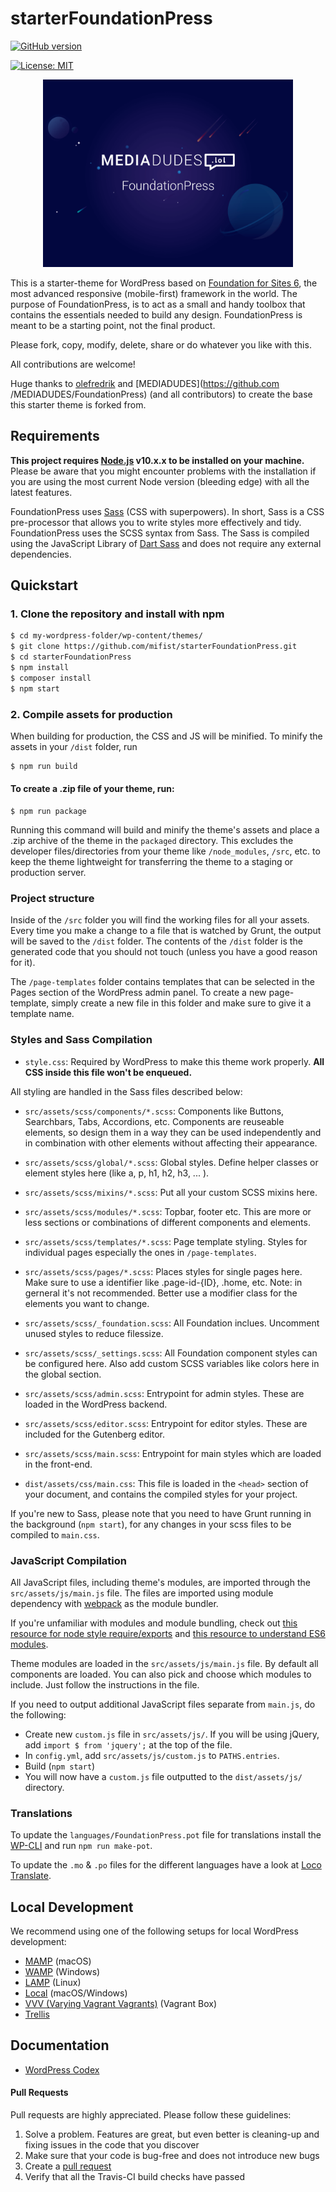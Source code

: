 # starterFoundationPress
[![GitHub version](https://badge.fury.io/gh/mifist%2FstarterFoundationPress.svg)](https://github.com/mifist/starterFoundationPress/releases)

[![License: MIT](https://img.shields.io/badge/License-MIT-yellow.svg)](https://opensource.org/licenses/MIT)

<p align="center">
  <img width="400" src="screenshot.png">
</p>

This is a starter-theme for WordPress based on [Foundation for Sites 6](https://foundation.zurb.com/sites.html), the most advanced responsive (mobile-first) framework in the world. The purpose of FoundationPress, is to act as a small and handy toolbox that contains the essentials needed to build any design. FoundationPress is meant to be a starting point, not the final product.

Please fork, copy, modify, delete, share or do whatever you like with this.

All contributions are welcome!

Huge thanks to [olefredrik](https://github.com/olefredrik/FoundationPress) and [MEDIADUDES](https://github.com
/MEDIADUDES/FoundationPress) (and all contributors) to create the base
 this starter theme is forked from.

## Requirements

**This project requires [Node.js](http://nodejs.org) v10.x.x to be installed on your machine.** Please be aware that you might encounter problems with the installation if you are using the most current Node version (bleeding edge) with all the latest features.

FoundationPress uses [Sass](http://Sass-lang.com/) (CSS with superpowers). In short, Sass is a CSS pre-processor that allows you to write styles more effectively and tidy. FoundationPress uses the SCSS syntax from Sass. The Sass is compiled using the JavaScript Library of [Dart Sass](https://sass-lang.com/dart-sass) and does not require any external dependencies.

## Quickstart

### 1. Clone the repository and install with npm
```bash
$ cd my-wordpress-folder/wp-content/themes/
$ git clone https://github.com/mifist/starterFoundationPress.git
$ cd starterFoundationPress
$ npm install
$ composer install
$ npm start
```

### 2. Compile assets for production

When building for production, the CSS and JS will be minified. To minify the assets in your `/dist` folder, run

```bash
$ npm run build
```

#### To create a .zip file of your theme, run:

```
$ npm run package
```

Running this command will build and minify the theme's assets and place a .zip archive of the theme in the `packaged` directory. This excludes the developer files/directories from your theme like `/node_modules`, `/src`, etc. to keep the theme lightweight for transferring the theme to a staging or production server.

### Project structure

Inside of the `/src` folder you will find the working files for all your assets. Every time you make a change to a file that is watched by Grunt, the output will be saved to the `/dist` folder. The contents of the `/dist` folder is the generated code that you should not touch (unless you have a good reason for it).

The `/page-templates` folder contains templates that can be selected in the Pages section of the WordPress admin panel. To create a new page-template, simply create a new file in this folder and make sure to give it a template name.

### Styles and Sass Compilation

 * `style.css`: Required by WordPress to make this theme work properly. **All CSS inside this file won't be enqueued.**

 All styling are handled in the Sass files described below:

 * `src/assets/scss/components/*.scss`: Components like Buttons, Searchbars, Tabs, Accordions, etc. Components are reuseable elements, so design them in a way they can be used independently and in combination with other elements without affecting their appearance.
 * `src/assets/scss/global/*.scss`: Global styles. Define helper classes or element styles here (like a, p, h1, h2, h3, ... ).
 * `src/assets/scss/mixins/*.scss`: Put all your custom SCSS mixins here.
 * `src/assets/scss/modules/*.scss`: Topbar, footer etc. This are more or less sections or combinations of different components and elements.
 * `src/assets/scss/templates/*.scss`: Page template styling. Styles for individual pages especially the ones in `/page-templates`.
 * `src/assets/scss/pages/*.scss`: Places styles for single pages here. Make sure to use a identifier like .page-id-{ID}, .home, etc. Note: in gerneral it's not recommended. Better use a modifier class for the elements you want to change.
 * `src/assets/scss/_foundation.scss`: All Foundation inclues. Uncomment unused styles to reduce filessize.
 * `src/assets/scss/_settings.scss`: All Foundation component styles can be configured here. Also add custom SCSS variables like colors here in the global section.
 * `src/assets/scss/admin.scss`: Entrypoint for admin styles. These are loaded in the WordPress backend.
 * `src/assets/scss/editor.scss`: Entrypoint for editor styles. These are included for the Gutenberg editor.
 * `src/assets/scss/main.scss`: Entrypoint for main styles which are loaded in the front-end.

 * `dist/assets/css/main.css`: This file is loaded in the `<head>` section of your document, and contains the compiled styles for your project.

If you're new to Sass, please note that you need to have Grunt running in the background (`npm start`), for any changes in your scss files to be compiled to `main.css`.

### JavaScript Compilation

All JavaScript files, including theme's modules, are imported through the `src/assets/js/main.js` file. The files are
 imported using module dependency with [webpack](https://webpack.js.org/) as the module bundler.

If you're unfamiliar with modules and module bundling, check out [this resource for node style require/exports](http://openmymind.net/2012/2/3/Node-Require-and-Exports/) and [this resource to understand ES6 modules](http://exploringjs.com/es6/ch_modules.html).

Theme modules are loaded in the `src/assets/js/main.js` file. By default all components are loaded. You can also pick
 and
 choose which modules to include. Just follow the instructions in the file.

If you need to output additional JavaScript files separate from `main.js`, do the following:
* Create new `custom.js` file in `src/assets/js/`. If you will be using jQuery, add `import $ from 'jquery';` at the
 top of the file.
* In `config.yml`, add `src/assets/js/custom.js` to `PATHS.entries`.
* Build (`npm start`)
* You will now have a `custom.js` file outputted to the `dist/assets/js/` directory.

### Translations

To update the `languages/FoundationPress.pot` file for translations install the [WP-CLI](https://make.wordpress.org/cli/handbook/installing/) and run `npm run make-pot`.

To update the `.mo` &  `.po` files for the different languages have a look at [Loco Translate](https://wordpress.org/plugins/loco-translate/).

## Local Development
We recommend using one of the following setups for local WordPress development:

* [MAMP](https://www.mamp.info/en/) (macOS)
* [WAMP](http://www.wampserver.com/en/download-wampserver-64bits/) (Windows)
* [LAMP](https://www.linux.com/learn/easy-lamp-server-installation) (Linux)
* [Local](https://local.getflywheel.com/) (macOS/Windows)
* [VVV (Varying Vagrant Vagrants)](https://github.com/Varying-Vagrant-Vagrants/VVV) (Vagrant Box)
* [Trellis](https://roots.io/trellis/)


## Documentation
* [WordPress Codex](http://codex.wordpress.org/)

#### Pull Requests

Pull requests are highly appreciated. Please follow these guidelines:

1. Solve a problem. Features are great, but even better is cleaning-up and fixing issues in the code that you discover
2. Make sure that your code is bug-free and does not introduce new bugs
3. Create a [pull request](https://help.github.com/articles/creating-a-pull-request)
4. Verify that all the Travis-CI build checks have passed

